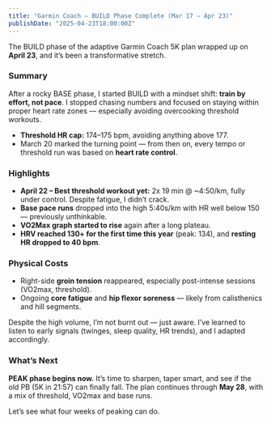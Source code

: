 ```yaml
---
title: "Garmin Coach – BUILD Phase Complete (Mar 17 – Apr 23)"
publishDate: "2025-04-23T18:00:00Z"
---
```


The BUILD phase of the adaptive Garmin Coach 5K plan wrapped up on **April 23**, and it’s been a transformative stretch.

### Summary
After a rocky BASE phase, I started BUILD with a mindset shift: **train by effort, not pace**. I stopped chasing numbers and focused on staying within proper heart rate zones — especially avoiding overcooking threshold workouts.

- **Threshold HR cap:** 174–175 bpm, avoiding anything above 177.
- March 20 marked the turning point — from then on, every tempo or threshold run was based on **heart rate control**.

### Highlights
- **April 22 – Best threshold workout yet:** 2x 19 min @ ~4:50/km, fully under control. Despite fatigue, I didn’t crack.
- **Base pace runs** dropped into the high 5:40s/km with HR well below 150 — previously unthinkable.
- **VO2Max graph started to rise** again after a long plateau.
- **HRV reached 130+ for the first time this year** (peak: 134), and **resting HR dropped to 40 bpm**.

### Physical Costs
- Right-side **groin tension** reappeared, especially post-intense sessions (VO2max, threshold).
- Ongoing **core fatigue** and **hip flexor soreness** — likely from calisthenics and hill segments.

Despite the high volume, I’m not burnt out — just aware. I’ve learned to listen to early signals (twinges, sleep quality, HR trends), and I adapted accordingly.

### What’s Next
**PEAK phase begins now.** It’s time to sharpen, taper smart, and see if the old PB (5K in 21:57) can finally fall. The plan continues through **May 28**, with a mix of threshold, VO2max and base runs.

Let’s see what four weeks of peaking can do.



